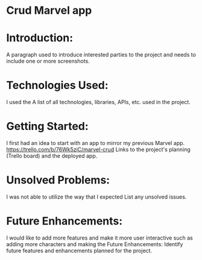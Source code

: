 # Crud Marvel app

# Introduction:
A paragraph used to introduce interested parties to the project and needs to include one or more screenshots.

# Technologies Used:
I used the 
A list of all technologies, libraries, APIs, etc. used in the project.

# Getting Started:
I first had an idea to start with an app to mirror my previous Marvel app. 
https://trello.com/b/76Wk5ziC/marvel-crud
Links to the project's planning (Trello board) and the deployed app.
# Unsolved Problems:
I was not able to utilize  the way that I expected 
List any unsolved issues.

# Future Enhancements:
I would like to add more features and make it more user interactive such as adding more characters and making the 
Future Enhancements: Identify future features and enhancements planned for the project.

